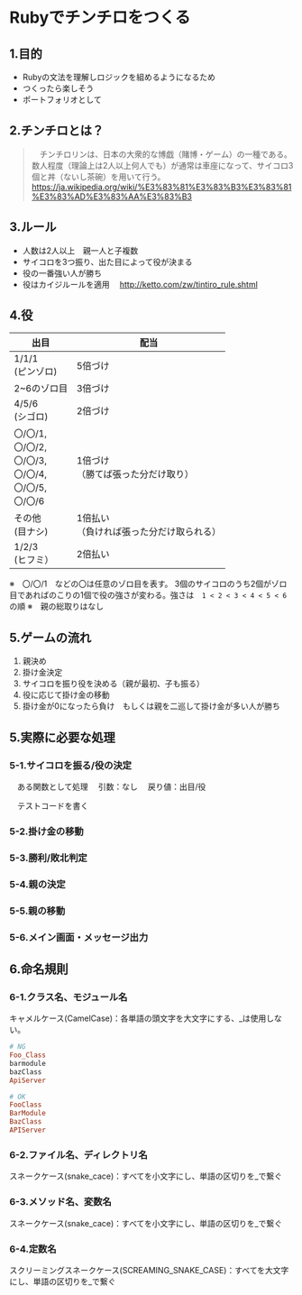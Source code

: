# Rubyでチンチロをつくる
## 1.目的
- Rubyの文法を理解しロジックを組めるようになるため
- つくったら楽しそう
- ポートフォリオとして

## 2.チンチロとは？
> &emsp;チンチロリンは、日本の大衆的な博戯（賭博・ゲーム）の一種である。数人程度（理論上は2人以上何人でも）が通常は車座になって、サイコロ3個と丼（ないし茶碗）を用いて行う。  
https://ja.wikipedia.org/wiki/%E3%83%81%E3%83%B3%E3%83%81%E3%83%AD%E3%83%AA%E3%83%B3


## 3.ルール
- 人数は2人以上　親一人と子複数
- サイコロを3つ振り、出た目によって役が決まる
- 役の一番強い人が勝ち
- 役はカイジルールを適用
　http://ketto.com/zw/tintiro_rule.shtml

## 4.役
|  出目     |  配当  |
| ----      | ----              |
|  1/1/1 <br>(ピンゾロ)   |  5倍づけ  |
|  2~6のゾロ目   |  3倍づけ  |
|  4/5/6 <br>(シゴロ)   |  2倍づけ  |
|  〇/〇/1, <br>〇/〇/2, <br> 〇/〇/3,  <br>〇/〇/4, <br> 〇/〇/5, <br> 〇/〇/6 |  1倍づけ <br>（勝てば張った分だけ取り） |
|  その他 <br>(目ナシ)   |  1倍払い  <br>（負ければ張った分だけ取られる） |
|  1/2/3 <br>(ヒフミ）   |  2倍払い   |

※　〇/〇/1　などの〇は任意のゾロ目を表す。
3個のサイコロのうち2個がゾロ目であればのこりの1個で役の強さが変わる。強さは　`1 < 2 < 3 < 4 < 5 < 6` の順
※　親の総取りはなし

## 5.ゲームの流れ
1. 親決め
2. 掛け金決定
3. サイコロを振り役を決める（親が最初、子も振る）
4. 役に応じて掛け金の移動
5. 掛け金が0になったら負け　もしくは親を二巡して掛け金が多い人が勝ち 

## 5.実際に必要な処理

### 5-1.サイコロを振る/役の決定
　ある関数として処理
　引数：なし
　戻り値：出目/役

　テストコードを書く
### 5-2.掛け金の移動
### 5-3.勝利/敗北判定
### 5-4.親の決定
### 5-5.親の移動
### 5-6.メイン画面・メッセージ出力

## 6.命名規則
### 6-1.クラス名、モジュール名
キャメルケース(CamelCase)：各単語の頭文字を大文字にする、_は使用しない。
```ruby
# NG
Foo_Class
barmodule
bazClass
ApiServer

# OK
FooClass
BarModule
BazClass
APIServer
```

### 6-2.ファイル名、ディレクトリ名
スネークケース(snake_cace)：すべてを小文字にし、単語の区切りを_で繋ぐ

### 6-3.メソッド名、変数名
スネークケース(snake_cace)：すべてを小文字にし、単語の区切りを_で繋ぐ

### 6-4.定数名
スクリーミングスネークケース(SCREAMING_SNAKE_CASE)：すべてを大文字にし、単語の区切りを_で繋ぐ
